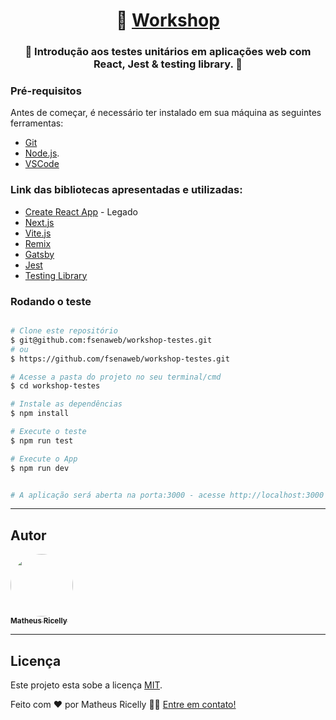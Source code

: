 

<h1 align="center">
     🐙 <a href="#" alt=""> Workshop </a>
</h1>

<h3 align="center">
    🧪 Introdução aos testes unitários em aplicações web com React, Jest & testing library. 💚
</h3>


### Pré-requisitos

Antes de começar, é necessário ter instalado em sua máquina as seguintes ferramentas:

- [Git](https://git-scm.com)
- [Node.js](https://nodejs.org/en/). 
- [VSCode](https://code.visualstudio.com/)

### Link das bibliotecas apresentadas e utilizadas:

- [Create React App](https://create-react-app.dev/) - Legado
- [Next.js](https://nextjs.org//)
- [Vite.js](https://vitejs.dev/)
- [Remix](https://remix.run/)
- [Gatsby](https://www.gatsbyjs.com/)
- [Jest](https://jestjs.io/)
- [Testing Library](https://testing-library.com/docs/vue-testing-library/intro/)


### Rodando o teste

```bash

# Clone este repositório
$ git@github.com:fsenaweb/workshop-testes.git
# ou
$ https://github.com/fsenaweb/workshop-testes.git

# Acesse a pasta do projeto no seu terminal/cmd
$ cd workshop-testes

# Instale as dependências
$ npm install

# Execute o teste
$ npm run test

# Execute o App
$ npm run dev


# A aplicação será aberta na porta:3000 - acesse http://localhost:3000

```

---

## Autor

<a href="https://fsenaweb.dev/">
 <img style="border-radius: 50%;" src="https://avatars.githubusercontent.com/u/903814?v=4" width="100px;" alt=""/>
 <br />
 <sub><b>Matheus Ricelly</b></sub></a>
 <br />

---

## Licença

Este projeto esta sobe a licença [MIT](https://pt.wikipedia.org/wiki/Licen%C3%A7a_MIT).

Feito com ❤️ por Matheus Ricelly 👋🏽 [Entre em contato!](https://fsenaweb.dev/)
